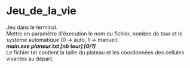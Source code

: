 # Jeu_de_la_vie

Jeu dans le terminal.
<br>
Mettre en paramètre d'éxecution le nom du fichier, nombre de tour et le systeme automatique (0 -> auto, 1 -> manuel).
<br>
***main.exe planeur.txt [nb tour] [0/1]***
<br>
Le fichier txt contient la taille du plateau et les coordonnées des cellules vivantes au départ.
